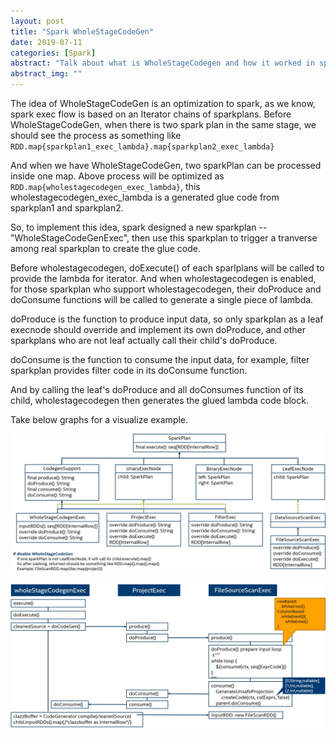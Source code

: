 ```yaml
---
layout: post
title: "Spark WholeStageCodeGen"
date: 2019-07-11
categories: [Spark]
abstract: "Talk about what is WholeStageCodegen and how it worked in spark."
abstract_img: ""
---
```

The idea of WholeStageCodeGen is an optimization to spark, as we know, spark exec flow is based on an Iterator chains of sparkplans. Before WholeStageCodeGen, when there is two spark plan in the same stage, we should see the process as something like <code>RDD.map{sparkplan1_exec_lambda}.map{sparkplan2_exec_lambda}</code>

And when we have WholeStageCodeGen, two sparkPlan can be processed inside one map. Above process will be optimized as <code>RDD.map{wholestagecodegen_exec_lambda}</code>, this wholestagecodegen_exec_lambda is a generated glue code from sparkplan1 and sparkplan2.

So, to implement this idea, spark designed a new sparkplan -- "WholeStageCodeGenExec", then use this sparkplan to trigger a tranverse among real sparkplan to create the glue code.

Before wholestagecodegen, doExecute() of each sparlplans will be called to provide the lambda for iterator. And when wholestagecodegen is enabled, for those sparkplan who support wholestagecodegen, their doProduce and doConsume functions will be called to generate a single piece of lambda.

doProduce is the function to produce input data, so only sparkplan as a leaf execnode should override and implement its own doProduce, and other sparkplans who are not leaf actually call their child's doProduce.

doConsume is the function to consume the input data, for example, filter sparkplan provides filter code in its doConsume function.

And by calling the leaf's doProduce and all doConsumes function of its child, wholestagecodegen then generates the glued lambda code block.

Take below graphs for a visualize example.

![Spark-Plan-Class-Graph](/static/img/2019-07-11-Spark-WholeStageCodeGen/spark-plan-graph.jpg)

![WholeStageCodeGen-workflow](/static/img/2019-07-11-Spark-WholeStageCodeGen/wholeStageCodeGen-workflow.jpg)
